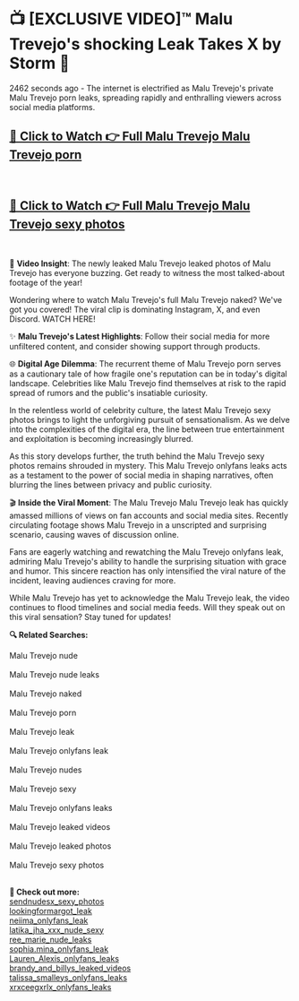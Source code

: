 # 📺 [EXCLUSIVE VIDEO]™ Malu Trevejo's shocking Leak Takes X by Storm 🚀

2462 seconds ago - The internet is electrified as Malu Trevejo's private Malu Trevejo porn leaks, spreading rapidly and enthralling viewers across social media platforms.

<h2><a href="github-6l9.pages.dev/link1">🔗 Click to Watch 👉 Full Malu Trevejo Malu Trevejo porn</a></h2><br>
<h2><a href="github-6l9.pages.dev/link2">🔗 Click to Watch 👉 Full Malu Trevejo Malu Trevejo sexy photos</a></h2><br>

🎥 **Video Insight**: The newly leaked Malu Trevejo leaked photos of Malu Trevejo has everyone buzzing. Get ready to witness the most talked-about footage of the year!

Wondering where to watch Malu Trevejo's full Malu Trevejo naked? We've got you covered! The viral clip is dominating Instagram, X, and even Discord. WATCH HERE!

✨ **Malu Trevejo's Latest Highlights**: Follow their social media for more unfiltered content, and consider showing support through products.

🌐 **Digital Age Dilemma**: The recurrent theme of Malu Trevejo porn serves as a cautionary tale of how fragile one's reputation can be in today's digital landscape. Celebrities like Malu Trevejo find themselves at risk to the rapid spread of rumors and the public's insatiable curiosity.

In the relentless world of celebrity culture, the latest Malu Trevejo sexy photos brings to light the unforgiving pursuit of sensationalism. As we delve into the complexities of the digital era, the line between true entertainment and exploitation is becoming increasingly blurred.

As this story develops further, the truth behind the Malu Trevejo sexy photos remains shrouded in mystery. This Malu Trevejo onlyfans leaks acts as a testament to the power of social media in shaping narratives, often blurring the lines between privacy and public curiosity.

🎬 **Inside the Viral Moment**: The Malu Trevejo Malu Trevejo leak has quickly amassed millions of views on fan accounts and social media sites. Recently circulating footage shows Malu Trevejo in a unscripted and surprising scenario, causing waves of discussion online.

Fans are eagerly watching and rewatching the Malu Trevejo onlyfans leak, admiring Malu Trevejo's ability to handle the surprising situation with grace and humor. This sincere reaction has only intensified the viral nature of the incident, leaving audiences craving for more.

While Malu Trevejo has yet to acknowledge the Malu Trevejo leak, the video continues to flood timelines and social media feeds. Will they speak out on this viral sensation? Stay tuned for updates!

<strong>🔍 Related Searches:</strong>

Malu Trevejo nude
<br><br>
Malu Trevejo nude leaks
<br><br>
Malu Trevejo naked
<br><br>
Malu Trevejo porn
<br><br>
Malu Trevejo leak
<br><br>
Malu Trevejo onlyfans leak
<br><br>
Malu Trevejo nudes
<br><br>
Malu Trevejo sexy
<br><br>
Malu Trevejo onlyfans leaks
<br><br>
Malu Trevejo leaked videos
<br><br>
Malu Trevejo leaked photos
<br><br>
Malu Trevejo sexy photos
<br><br>



<strong>🔗 Check out more:</strong><br>
<a href="./WATCH_NOW_sendnudesx_Exclusive_Leak_sendnudesx_sexy_photos_ON_X.md">sendnudesx_sexy_photos</a><br>
<a href="./Viral_lookingformargot_lookingformargot_leak_FULL_CLIP_ON_X.md">lookingformargot_leak</a><br>
<a href="./neiima_Scandal_neiima_onlyfans_leak_FULL_VIDEO_ON_X.md">neiima_onlyfans_leak</a><br>
<a href="./WATCH_NOW_latika_jha_xxx_nude_Exclusive_Leak_latika_jha_xxx_nude_sexy_ON_X.md">latika_jha_xxx_nude_sexy</a><br>
<a href="./Leaked_ree_marie_Video_ree_marie_nude_leaks_Uncovered_ON_X.md">ree_marie_nude_leaks</a><br>
<a href="./WATCH_NOW_sophiamina_Exclusive_Leak_sophiamina_onlyfans_leak_ON_X.md">sophia.mina_onlyfans_leak</a><br>
<a href="./Viral_Lauren_Alexis_Lauren_Alexis_onlyfans_leaks_FULL_CLIP_ON_X.md">Lauren_Alexis_onlyfans_leaks</a><br>
<a href="./FULL_VIDEO_brandy_and_billys_Viral_Leaked_Originals_ON_Social_Media_brandy_and_billys_leaked_videos.md">brandy_and_billys_leaked_videos</a><br>
<a href="./Leaked_talissa_smalleys_Video_talissa_smalleys_onlyfans_leaks_Uncovered_ON_X.md">talissa_smalleys_onlyfans_leaks</a><br>
<a href="./Leaked_xrxceegxrlx_Video_xrxceegxrlx_onlyfans_leaks_Uncovered_ON_X.md">xrxceegxrlx_onlyfans_leaks</a><br>
